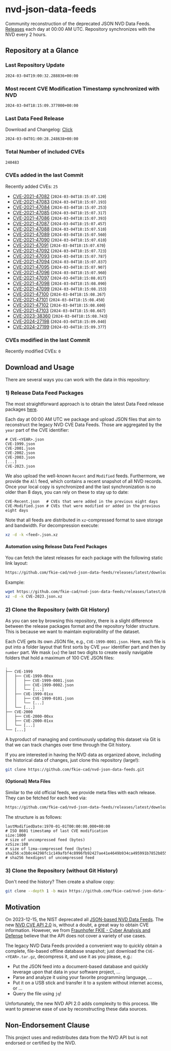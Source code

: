 # nvd-json-data-feeds

Community reconstruction of the deprecated JSON NVD Data Feeds. 
[Releases](https://github.com/fkie-cad/nvd-json-data-feeds/releases/latest) each day at 00:00 AM UTC.
Repository synchronizes with the NVD every 2 hours.

## Repository at a Glance

### Last Repository Update

```plain
2024-03-04T19:00:32.288836+00:00
```

### Most recent CVE Modification Timestamp synchronized with NVD

```plain
2024-03-04T18:15:09.377000+00:00
```

### Last Data Feed Release

Download and Changelog: [Click](https://github.com/fkie-cad/nvd-json-data-feeds/releases/latest)

```plain
2024-03-04T01:00:28.248638+00:00
```

### Total Number of included CVEs

```plain
240483
```

### CVEs added in the last Commit

Recently added CVEs: `25`

* [CVE-2021-47082](CVE-2021/CVE-2021-470xx/CVE-2021-47082.json) (`2024-03-04T18:15:07.120`)
* [CVE-2021-47083](CVE-2021/CVE-2021-470xx/CVE-2021-47083.json) (`2024-03-04T18:15:07.193`)
* [CVE-2021-47084](CVE-2021/CVE-2021-470xx/CVE-2021-47084.json) (`2024-03-04T18:15:07.253`)
* [CVE-2021-47085](CVE-2021/CVE-2021-470xx/CVE-2021-47085.json) (`2024-03-04T18:15:07.317`)
* [CVE-2021-47086](CVE-2021/CVE-2021-470xx/CVE-2021-47086.json) (`2024-03-04T18:15:07.393`)
* [CVE-2021-47087](CVE-2021/CVE-2021-470xx/CVE-2021-47087.json) (`2024-03-04T18:15:07.457`)
* [CVE-2021-47088](CVE-2021/CVE-2021-470xx/CVE-2021-47088.json) (`2024-03-04T18:15:07.510`)
* [CVE-2021-47089](CVE-2021/CVE-2021-470xx/CVE-2021-47089.json) (`2024-03-04T18:15:07.560`)
* [CVE-2021-47090](CVE-2021/CVE-2021-470xx/CVE-2021-47090.json) (`2024-03-04T18:15:07.610`)
* [CVE-2021-47091](CVE-2021/CVE-2021-470xx/CVE-2021-47091.json) (`2024-03-04T18:15:07.670`)
* [CVE-2021-47092](CVE-2021/CVE-2021-470xx/CVE-2021-47092.json) (`2024-03-04T18:15:07.723`)
* [CVE-2021-47093](CVE-2021/CVE-2021-470xx/CVE-2021-47093.json) (`2024-03-04T18:15:07.787`)
* [CVE-2021-47094](CVE-2021/CVE-2021-470xx/CVE-2021-47094.json) (`2024-03-04T18:15:07.837`)
* [CVE-2021-47095](CVE-2021/CVE-2021-470xx/CVE-2021-47095.json) (`2024-03-04T18:15:07.907`)
* [CVE-2021-47096](CVE-2021/CVE-2021-470xx/CVE-2021-47096.json) (`2024-03-04T18:15:07.960`)
* [CVE-2021-47097](CVE-2021/CVE-2021-470xx/CVE-2021-47097.json) (`2024-03-04T18:15:08.017`)
* [CVE-2021-47098](CVE-2021/CVE-2021-470xx/CVE-2021-47098.json) (`2024-03-04T18:15:08.090`)
* [CVE-2021-47099](CVE-2021/CVE-2021-470xx/CVE-2021-47099.json) (`2024-03-04T18:15:08.153`)
* [CVE-2021-47100](CVE-2021/CVE-2021-471xx/CVE-2021-47100.json) (`2024-03-04T18:15:08.267`)
* [CVE-2021-47101](CVE-2021/CVE-2021-471xx/CVE-2021-47101.json) (`2024-03-04T18:15:08.450`)
* [CVE-2021-47102](CVE-2021/CVE-2021-471xx/CVE-2021-47102.json) (`2024-03-04T18:15:08.600`)
* [CVE-2021-47103](CVE-2021/CVE-2021-471xx/CVE-2021-47103.json) (`2024-03-04T18:15:08.667`)
* [CVE-2023-38360](CVE-2023/CVE-2023-383xx/CVE-2023-38360.json) (`2024-03-04T18:15:08.743`)
* [CVE-2024-27198](CVE-2024/CVE-2024-271xx/CVE-2024-27198.json) (`2024-03-04T18:15:09.040`)
* [CVE-2024-27199](CVE-2024/CVE-2024-271xx/CVE-2024-27199.json) (`2024-03-04T18:15:09.377`)


### CVEs modified in the last Commit

Recently modified CVEs: `0`



## Download and Usage

There are several ways you can work with the data in this repository:

### 1) Release Data Feed Packages

The most straightforward approach is to obtain the latest Data Feed release packages [here](https://github.com/fkie-cad/nvd-json-data-feeds/releases/latest).

Each day at 00:00 AM UTC we package and upload JSON files that aim to reconstruct the legacy NVD CVE Data Feeds.
Those are aggregated by the `year` part of the CVE identifier:

```
# CVE-<YEAR>.json
CVE-1999.json
CVE-2001.json
CVE-2002.json
CVE-2003.json
[...]
CVE-2023.json
```

We also upload the well-known `Recent` and `Modified` feeds.
Furthermore, we provide the `All` feed, which contains a recent snapshot of all NVD records.
Once your local copy is synchronized and the last synchronization is no older than 8 days, you can rely on these to stay up to date:

```plain
CVE-Recent.json   # CVEs that were added in the previous eight days
CVE-Modified.json # CVEs that were modified or added in the previous eight days
```

Note that all feeds are distributed in `xz`-compressed format to save storage and bandwidth.
For decompression execute:

```sh
xz -d -k <feed>.json.xz
```


#### Automation using Release Data Feed Packages

You can fetch the latest releases for each package with the following static link layout:

```sh
https://github.com/fkie-cad/nvd-json-data-feeds/releases/latest/download/CVE-<YEAR>.json.xz
```

Example:

```sh
wget https://github.com/fkie-cad/nvd-json-data-feeds/releases/latest/download/CVE-2023.json.xz
xz -d -k CVE-2023.json.xz
```



### 2) Clone the Repository (with Git History)

As you can see by browsing this repository, there is a slight difference between the release packages format and the repository folder structure.
This is because we want to maintain explorability of the dataset.

Each CVE gets its own JSON file, e.g., `CVE-1999-0001.json`.
Here, each file is put into a folder layout that first sorts by CVE `year` identifier part and then by `number` part.
We mask (`xx`) the last two digits to create easily navigable folders that hold a maximum of 100 CVE JSON files:

```plain
.
├── CVE-1999
│   ├── CVE-1999-00xx
│   │   ├── CVE-1999-0001.json
│   │   ├── CVE-1999-0002.json
│   │   └── [...]
│   ├── CVE-1999-01xx
│   │   ├── CVE-1999-0101.json
│   │   └── [...]
│   └── [...]
├── CVE-2000
│   ├── CVE-2000-00xx
│   ├── CVE-2000-01xx
│   └── [...]
└── [...]
```

A byproduct of managing and continuously updating this dataset via Git is that we can track changes over time through the Git history.

If you are interested in having the NVD data as organized above, including the historical data of changes, just clone this repository (large!):

```sh
git clone https://github.com/fkie-cad/nvd-json-data-feeds.git
```

#### (Optional) Meta Files

Similar to the old official feeds, we provide meta files with each release. They can be fetched for each feed via:

```sh
https://github.com/fkie-cad/nvd-json-data-feeds/releases/latest/download/CVE-<YEAR>.meta
```

The structure is as follows:

```plain
lastModifiedDate:1970-01-01T00:00:00.000+00:00                          # ISO 8601 timestamp of last CVE modification
size:1000                                                               # size of uncompressed feed (bytes)
xzSize:100                                                              # size of lzma-compressed feed (bytes)
sha256:e3b0c44298fc1c149afbf4c8996fb92427ae41e4649b934ca495991b7852b855 # sha256 hexdigest of uncompressed feed
```


### 3) Clone the Repository (without Git History)

Don't need the history? Then create a shallow copy:

```sh
git clone --depth 1 -b main https://github.com/fkie-cad/nvd-json-data-feeds.git
```

## Motivation

On 2023-12-15, the NIST deprecated all [JSON-based NVD Data Feeds](https://nvd.nist.gov/vuln/data-feeds#divRetirementBanner-1).
The new [NVD CVE API 2.0](https://nvd.nist.gov/developers/vulnerabilities) is, without a doubt, a great way to obtain CVE information.
However, we from [Fraunhofer FKIE - Cyber Analysis and Defense](https://www.fkie.fraunhofer.de/en/departments/cad.html) believe that the API does not cover a variety of use cases.

The legacy NVD Data Feeds provided a convenient way to quickly obtain a complete, file-based offline database snapshot; just download the `CVE-<YEAR>.tar.gz`, decompress it, and use it as you please, e.g.:

* Put the JSON feed into a document-based database and quickly leverage upon that data in your software project, ...
* Parse and analyze it using your favorite programming language, ...
* Put it on a USB stick and transfer it to a system without internet access, or ...
* Query the file using `jq`!

Unfortunately, the new NVD API 2.0 adds complexity to this process.
We want to preserve ease of use by reconstructing these data sources.

## Non-Endorsement Clause

This project uses and redistributes data from the NVD API but is not endorsed or certified by the NVD.